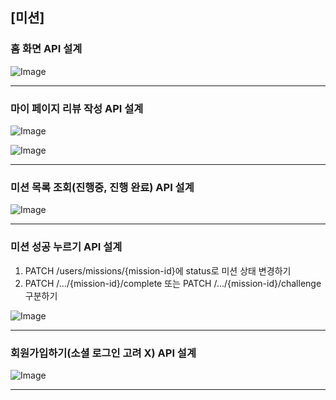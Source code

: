 ## [미션]
### 홈 화면 API 설계
![Image](https://github.com/user-attachments/assets/3f625c89-6768-455d-b681-ef5a567b0939)
***
### 마이 페이지 리뷰 작성 API 설계
![Image](https://github.com/user-attachments/assets/3b287566-3491-451f-a1d6-ba56c58bbd63)

![Image](https://github.com/user-attachments/assets/f0a79c67-bd06-40af-8bf0-3157447eaa38)
***
### 미션 목록 조회(진행중, 진행 완료) API 설계
![Image](https://github.com/user-attachments/assets/0e74dbb9-7a93-4095-b4d6-d7f20b694c67)
***
### 미션 성공 누르기 API 설계
1. PATCH /users/missions/{mission-id}에 status로 미션 상태 변경하기
2. PATCH /…/{mission-id}/complete 또는 PATCH /…/{mission-id}/challenge 구분하기

![Image](https://github.com/user-attachments/assets/8343d900-225f-43e1-aa01-ec3bc6355beb)
***
### 회원가입하기(소셜 로그인 고려 X) API 설계
![Image](https://github.com/user-attachments/assets/22b880f3-ce1e-41de-add2-322b2d27de5c)
***